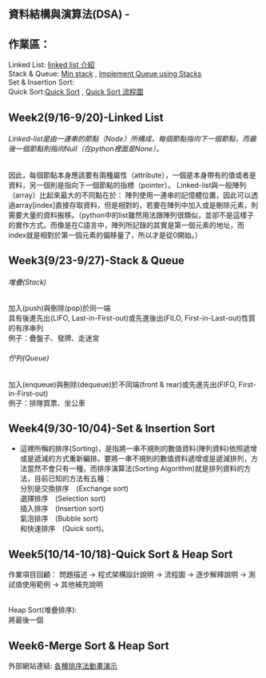 ## 資料結構與演算法(DSA) - 
作業區：
------
Linked List: [linked list 介紹](http://alrightchiu.github.io/SecondRound/linked-list-introjian-jie.html)
<br>Stack & Queue: 
[Min stack](https://github.com/LaiYuChung/DSA_leetcodeproject/blob/master/Week3/232.%20Implement%20Queue%20using%20Stacks) , 
[Implement Queue using Stacks](https://github.com/LaiYuChung/DSA_leetcode-project/blob/master/Week3/155.%20Min%20Stack)
<br>Set & Insertion Sort:
<br>Quick Sort:[Quick Sort](https://github.com/LaiYuChung/DSA_leetcode-project/blob/master/Week5/Sorting%20Practice.ipynb) , 
[Quick Sort 流程圖](https://github.com/LaiYuChung/DSA_leetcode-project/blob/master/Week5/%E5%BF%AB%E9%80%9F%E6%8E%92%E5%BA%8F%E6%B3%95(Quick%20Sort)%20(1).png)

Week2(9/16-9/20)-Linked List
------
###### Linked-list是由一連串的節點（Node）所構成，每個節點指向下一個節點，而最後一個節點則指向Null（在python裡面是None）。
因此，每個節點本身應該要有兩種屬性（attribute），一個是本身帶有的值或者是資料，另一個則是指向下一個節點的指標（pointer）。
Linked-list與一般陣列（array）比起來最大的不同點在於：
陣列使用一連串的記憶體位置，因此可以透過array[index]直接存取資料，但是相對的，若要在陣列中加入或是刪除元素，則需要大量的資料搬移。（python中的list雖然用法跟陣列很類似，並卻不是這樣子的實作方式。而像是在C語言中，陣列所記錄的其實是第一個元素的地址，而index就是相對於第一個元素的偏移量了，所以才是從0開始。）

Week3(9/23-9/27)-Stack & Queue
------
###### 堆疊(Stack)
加入(push)與刪除(pop)於同一端
<br>具有後進先出(LIFO, Last-in-First-out)或先進後出(FILO, First-in-Last-out)性質的有序串列
<br>例子：疊盤子、發牌、走迷宮

###### 佇列(Queue)
加入(enqueue)與刪除(dequeue)於不同端(front & rear)或先進先出(FIFO, First-in-First-out)
<br>例子：排隊買票、坐公車

Week4(9/30-10/04)-Set & Insertion Sort
------
* 這裡所稱的排序(Sorting)，是指將一串不規則的數值資料(陣列資料)依照遞增或是遞減的方式重新編排。要將一串不規則的數值資料遞增或是遞減排列，方法當然不會只有一種，而排序演算法(Sorting Algorithm)就是排列資料的方法，目前已知的方法有五種：
<br>分別是交換排序　(Exchange sort)
<br>選擇排序　(Selection sort)
<br>插入排序　(Insertion sort)
<br>氣泡排序　(Bubble sort)
<br>和快速排序　(Quick sort)。

Week5(10/14-10/18)-Quick Sort & Heap Sort
------
作業項目回顧：
問題描述 -> 程式架構設計說明 -> 流程圖 -> 逐步解釋說明 -> 測試值使用範例 -> 其他補充說明

<br>Heap Sort(堆疊排序):
<br>將最後一個

Week6-Merge Sort & Heap Sort
------
外部網站連結:
[各種排序法動畫演示](https://www.toptal.com/developers/sorting-algorithms)





